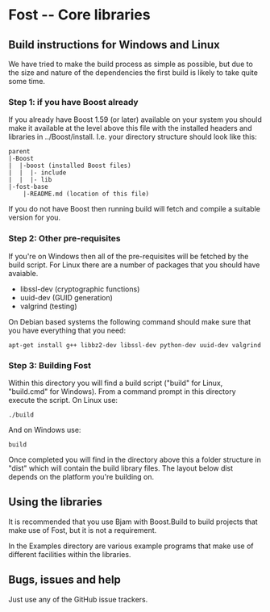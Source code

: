 # Fost -- Core libraries


## Build instructions for Windows and Linux

We have tried to make the build process as simple as possible, but due to the size and nature of the dependencies the first build is likely to take quite some time.


### Step 1: if you have Boost already

If you already have Boost 1.59 (or later) available on your system you should make it available at the level above this file with the installed headers and libraries in ../Boost/install. I.e. your directory structure should look like this:

    parent
    |-Boost
    |  |-boost (installed Boost files)
    |  |  |- include
    |  |  |- lib
    |-fost-base
        |-README.md (location of this file)

If you do not have Boost then running build will fetch and compile a suitable version for you.


### Step 2: Other pre-requisites

If you're on Windows then all of the pre-requisites will be fetched by the build script. For Linux there are a number of packages that you should have avaiable.

* libssl-dev (cryptographic functions)
* uuid-dev (GUID generation)
* valgrind (testing)

On Debian based systems the following command should make sure that you have everything that you need:

    apt-get install g++ libbz2-dev libssl-dev python-dev uuid-dev valgrind


### Step 3: Building Fost

Within this directory you will find a build script ("build" for Linux, "build.cmd" for Windows). From a command prompt in this directory execute the script. On Linux use:

    ./build

And on Windows use:

    build

Once completed you will find in the directory above this a folder structure in "dist" which will contain the build library files. The layout below dist depends on the platform you're building on.


## Using the libraries

It is recommended that you use Bjam with Boost.Build to build projects that make use of Fost, but it is not a requirement.

In the Examples directory are various example programs that make use of different facilities within the libraries.


## Bugs, issues and help

Just use any of the GitHub issue trackers.

